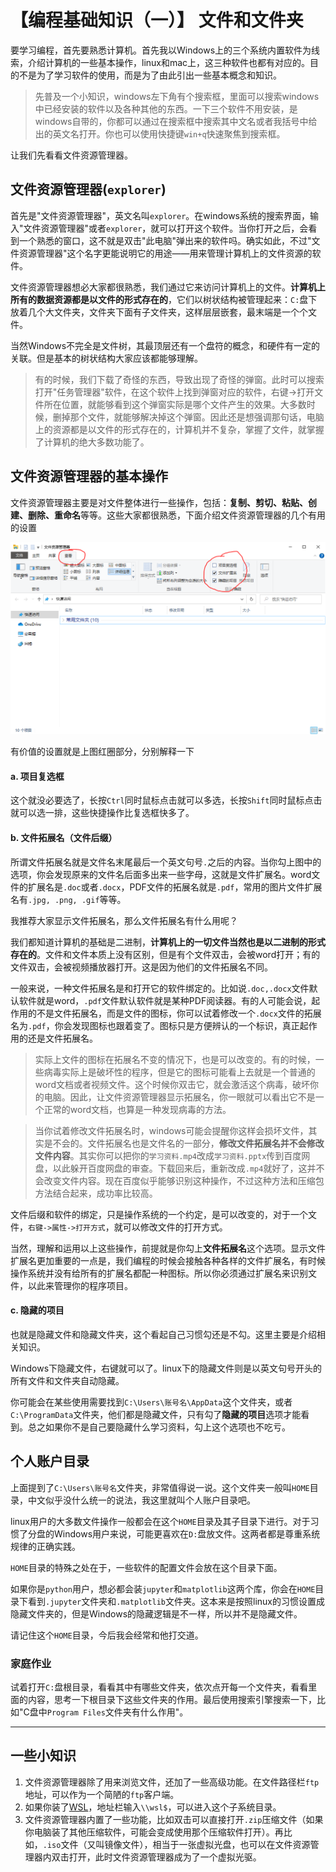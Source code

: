 # 【编程基础知识（一）】 文件和文件夹

要学习编程，首先要熟悉计算机。首先我以Windows上的三个系统内置软件为线索，介绍计算机的一些基本操作，linux和mac上，这三种软件也都有对应的。目的不是为了学习软件的使用，而是为了由此引出一些基本概念和知识。

> 先普及一个小知识，windows左下角有个搜索框，里面可以搜索windows中已经安装的软件以及各种其他的东西。一下三个软件不用安装，是windows自带的，你都可以通过在搜索框中搜索其中文名或者我括号中给出的英文名打开。你也可以使用快捷键`win+q`快速聚焦到搜索框。

让我们先看看文件资源管理器。

## 文件资源管理器(`explorer`)

首先是"文件资源管理器"，英文名叫`explorer`。在windows系统的搜索界面，输入"文件资源管理器"或者`explorer`，就可以打开这个软件。当你打开之后，会看到一个熟悉的窗口，这不就是双击"此电脑"弹出来的软件吗。确实如此，不过"文件资源管理器"这个名字更能说明它的用途——用来管理计算机上的文件资源的软件。

文件资源管理器想必大家都很熟悉，我们通过它来访问计算机上的文件。**计算机上所有的数据资源都是以文件的形式存在的**，它们以树状结构被管理起来：`C:`盘下放着几个大文件夹，文件夹下面有子文件夹，这样层层嵌套，最末端是一个个文件。

当然Windows不完全是文件树，其最顶层还有一个盘符的概念，和硬件有一定的关联。但是基本的树状结构大家应该都能够理解。

> 有的时候，我们下载了奇怪的东西，导致出现了奇怪的弹窗。此时可以搜索打开"任务管理器"软件，在这个软件上找到弹窗对应的软件，右键->打开文件所在位置，就能够看到这个弹窗实际是哪个文件产生的效果。大多数时候，删掉那个文件，就能够解决掉这个弹窗。因此还是想强调那句话，电脑上的资源都是以文件的形式存在的，计算机并不复杂，掌握了文件，就掌握了计算机的绝大多数功能了。

## 文件资源管理器的基本操作

文件资源管理器主要是对文件整体进行一些操作，包括：**复制、剪切、粘贴、创建、删除、重命名**等等。这些大家都很熟悉，下面介绍文件资源管理器的几个有用的设置

![文件资源管理器](../../img/explorer.png)

有价值的设置就是上图红圈部分，分别解释一下

#### a. 项目复选框

这个就没必要选了，长按`Ctrl`同时鼠标点击就可以多选，长按`Shift`同时鼠标点击就可以选一排，这些快捷操作比复选框快多了。

#### b. 文件拓展名（文件后缀）

所谓文件拓展名就是文件名末尾最后一个英文句号`.`之后的内容。当你勾上图中的选项，你会发现原来的文件名后面多出来一些字母，这就是文件扩展名。word文件的扩展名是`.doc`或者`.docx`，PDF文件的拓展名就是`.pdf`，常用的图片文件扩展名有`.jpg, .png, .gif`等等。

我推荐大家显示文件拓展名，那么文件拓展名有什么用呢？

我们都知道计算机的基础是二进制，**计算机上的一切文件当然也是以二进制的形式存在的**。文件和文件本质上没有区别，但是有个文件双击，会被word打开；有的文件双击，会被视频播放器打开。这是因为他们的文件拓展名不同。

一般来说，一种文件拓展名是和打开它的软件绑定的。比如说`.doc,.docx`文件默认软件就是word，`.pdf`文件默认软件就是某种PDF阅读器。有的人可能会说，起作用的不是文件拓展名，而是文件的图标，你可以试着修改一个`.docx`文件的拓展名为`.pdf`，你会发现图标也跟着变了。图标只是方便辨认的一个标识，真正起作用的还是文件拓展名。

> 实际上文件的图标在拓展名不变的情况下，也是可以改变的。有的时候，一些病毒实际上是破坏性的程序，但是它的图标可能看上去就是一个普通的word文档或者视频文件。这个时候你双击它，就会激活这个病毒，破坏你的电脑。因此，让文件资源管理器显示拓展名，你一眼就可以看出它不是一个正常的word文档，也算是一种发现病毒的方法。

> 当你试着修改文件拓展名时，windows可能会提醒你这样会损坏文件，其实是不会的。文件拓展名也是文件名的一部分，**修改文件拓展名并不会修改文件内容**。其实你可以把你的`学习资料.mp4`改成`学习资料.pptx`传到百度网盘，以此躲开百度网盘的审查。下载回来后，重新改成`.mp4`就好了，这并不会改变文件内容。现在百度似乎能够识别这种操作，不过这种方法和压缩包方法结合起来，成功率比较高。

文件后缀和软件的绑定，只是操作系统的一个约定，是可以改变的，对于一个文件，`右键->属性->打开方式`，就可以修改文件的打开方式。

当然，理解和运用以上这些操作，前提就是你勾上**文件拓展名**这个选项。显示文件扩展名更加重要的一点是，我们编程的时候会接触各种各样的文件扩展名，有时候操作系统并没有给所有的扩展名都配一种图标。所以你必须通过扩展名来识别文件，以此来管理你的程序项目。

#### c. 隐藏的项目

也就是隐藏文件和隐藏文件夹，这个看起自己习惯勾还是不勾。这里主要是介绍相关知识。

Windows下隐藏文件，右键就可以了。linux下的隐藏文件则是以英文句号开头的所有文件和文件夹自动隐藏。

你可能会在某些使用需要找到`C:\Users\账号名\AppData`这个文件夹，或者`C:\ProgramData`文件夹，他们都是隐藏文件，只有勾了**隐藏的项目**选项才能看到。总之如果你不是自己要隐藏什么学习资料，勾上这个选项也不吃亏。

## 个人账户目录

上面提到了`C:\Users\账号名`文件夹，非常值得说一说。这个文件夹一般叫`HOME`目录，中文似乎没什么统一的说法，我这里就叫个人账户目录吧。

linux用户的大多数文件操作一般都会在这个`HOME`目录及其子目录下进行。对于习惯了分盘的Windows用户来说，可能更喜欢在`D:`盘放文件。这两者都是尊重系统规律的正确实践。

`HOME`目录的特殊之处在于，一些软件的配置文件会放在这个目录下面。

如果你是`python`用户，想必都会装`jupyter`和`matplotlib`这两个库，你会在`HOME`目录下看到`.jupyter`文件夹和`.matplotlib`文件夹。这本来是按照linux的习惯设置成隐藏文件夹的，但是Windows的隐藏逻辑是不一样，所以并不是隐藏文件。

请记住这个`HOME`目录，今后我会经常和他打交道。


### 家庭作业

试着打开`C:`盘根目录，看看其中有哪些文件夹，依次点开每一个文件夹，看看里面的内容，思考一下根目录下这些文件夹的作用。最后使用搜索引擎搜索一下，比如"C盘中`Program Files`文件夹有什么作用"。

---------

## 一些小知识

1. 文件资源管理器除了用来浏览文件，还加了一些高级功能。在文件路径栏`ftp`地址，可以作为一个简陋的`ftp`客户端。
2. 如果你装了[WSL](https://docs.microsoft.com/zh-cn/windows/wsl/install-win10)，地址栏输入`\\wsl$`，可以进入这个子系统目录。
3. 文件资源管理器内置了一些功能，比如双击可以直接打开`.zip`压缩文件（如果你电脑装了其他压缩软件，可能会变成使用那个压缩软件打开）。再比如，`.iso`文件（又叫镜像文件），相当于一张虚拟光盘，也可以在文件资源管理器内双击打开，此时文件资源管理器成为了一个虚拟光驱。
